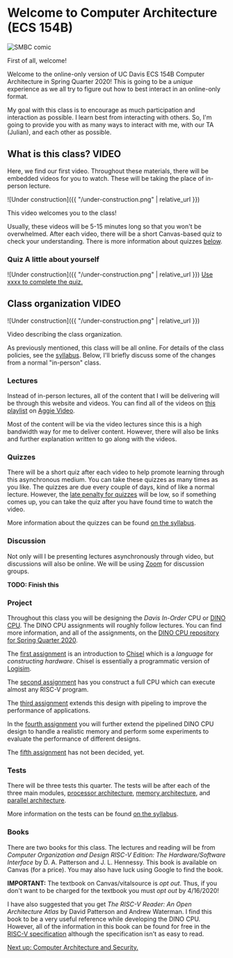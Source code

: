 # Welcome to Computer Architecture (ECS 154B)

![SMBC comic](https://www.smbc-comics.com/comics/20110217.gif)

First of all, welcome!

Welcome to the online-only version of UC Davis ECS 154B Computer Architecture in Spring Quarter 2020!
This is going to be a *unique* experience as we all try to figure out how to best interact in an online-only format.

My goal with this class is to encourage as much participation and interaction as possible.
I learn best from interacting with others.
So, I'm going to provide you with as many ways to interact with me, with our TA (Julian), and each other as possible.

## What is this class? **VIDEO**

Here, we find our first video.
Throughout these materials, there will be embedded videos for you to watch.
These will be taking the place of in-person lecture.

![Under construction]({{ "/under-construction.png" | relative_url }})

This video welcomes you to the class!

Usually, these videos will be 5-15 minutes long so that you won't be overwhelmed.
After each video, there will be a short Canvas-based quiz to check your understanding.
There is more information about quizzes [below](#quizzes).

### **Quiz** A little about yourself

![Under construction]({{ "/under-construction.png" | relative_url }})
[Use xxxx to complete the quiz.]()

## Class organization **VIDEO**

![Under construction]({{ "/under-construction.png" | relative_url }})

Video describing the class organization.

As previously mentioned, this class will be all online.
For details of the class policies, see the [syllabus](../syllabus/syllabus.md).
Below, I'll briefly discuss some of the changes from a normal "in-person" class.

### Lectures

Instead of in-person lectures, all of the content that I will be delivering will be through this website and videos.
You can find all of the videos on [this playlist](https://video.ucdavis.edu/playlist/dedicated/0_8bwr1nkj/) on [Aggie Video](https://video.ucdavis.edu/).

Most of the content will be via the video lectures since this is a high bandwidth way for me to deliver content.
However, there will also be links and further explanation written to go along with the videos.

### Quizzes

There will be a short quiz after each video to help promote learning through this asynchronous medium.
You can take these quizzes as many times as you like.
The quizzes are due every couple of days, kind of like a normal lecture.
However, the [late penalty for quizzes](../../syllabus/syllabus.md#quizzes) will be low, so if something comes up, you can take the quiz after you have found time to watch the video.

More information about the quizzes can be found [on the syllabus](../../syllabus/syllabus.md#quizzes).

### Discussion

Not only will I be presenting lectures asynchronously through video, but discussions will also be online.
We will be using [Zoom](https://zoom.us/) for discussion groups.

**TODO: Finish this**

### Project

Throughout this class you will be designing the *Davis In-Order* CPU or [DINO CPU](https://github.com/jlpteaching/dinocpu-sq20).
The DINO CPU assignments will roughly follow lectures.
You can find more information, and all of the assignments, on the [DINO CPU repository for Spring Quarter 2020](https://github.com/jlpteaching/dinocpu-sq20).

The [first assignment](https://github.com/jlpteaching/dinocpu/blob/master/assignments/assignment-1.md) is an introduction to [Chisel](https://www.chisel-lang.org/) which is a *language* for *constructing hardware*.
Chisel is essentially a programmatic version of [Logisim](http://www.cburch.com/logisim/).

The [second assignment](https://github.com/jlpteaching/dinocpu/blob/master/assignments/assignment-2.md) has you construct a full CPU which can execute almost any RISC-V program.

The [third assignment](https://github.com/jlpteaching/dinocpu/blob/master/assignments/assignment-3.md) extends this design with pipeling to improve the performance of applications.

In the [fourth assignment](https://github.com/jlpteaching/dinocpu/blob/master/assignments/assignment-4.md) you will further extend the pipelined DINO CPU design to handle a realistic memory and perform some experiments to evaluate the performance of different designs.

The [fifth assignment](https://github.com/jlpteaching/dinocpu/blob/master/assignments/assignment-5.md) has not been decided, yet.

### Tests

There will be three tests this quarter.
The tests will be after each of the three main modules, [processor architecture](../processor/index.md), [memory architecture](../memory/index.md), and [parallel architecture](../parallel/index.md).

More information on the tests can be found [on the syllabus](../../syllabus/syllabus.md#tests).

### Books

There are two books for this class.
The lectures and reading will be from *Computer Organization and Design RISC-V Edition: The Hardware/Software Interface* by D. A. Patterson and J. L. Hennessy.
This book is available on Canvas (for a price).
You may also have luck using Google to find the book.

**IMPORTANT:** The textbook on Canvas/vitalsource is *opt out*.
Thus, if you don't want to be charged for the textbook you must *opt out* by 4/16/2020!

I have also suggested that you get *The RISC-V Reader: An Open Architecture Atlas* by David Patterson and Andrew Waterman.
I find this book to be a very useful reference while developing the DINO CPU.
However, all of the information in this book can be found for free in the [RISC-V specification](https://riscv.org/specifications/isa-spec-pdf/) although the specification isn't as easy to read.

[Next up: Computer Architecture and Security.](./security.md)
